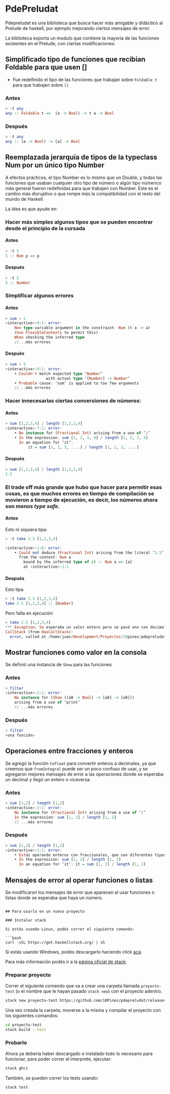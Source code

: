 # PdePreludat

Pdepreludat es una biblioteca que busca hacer más amigable y didáctico al Prelude de haskell, por ejemplo mejorando ciertos mensajes de error.

La biblioteca exporta un modulo que contiene la mayoría de las funciones existentes en el Prelude, con ciertas modificaciones:

## Simplificado tipo de funciones que recibían Foldable para que usen []

- Fue redefinido el tipo de las funciones que trabajan sobre `Foldable t` para que trabajen sobre `[]`

### Antes

```haskell
> :t any
any :: Foldable t =>  (a -> Bool) -> t a -> Bool
```

### Después

```haskell
> :t any
any :: (a -> Bool) -> [a] -> Bool
```

## Reemplazada jerarquía de tipos de la typeclass Num por un único tipo Number

A efectos prácticos, el tipo Number es lo mismo que un Double, y todas las funciones que usaban cualquier otro tipo de número o algún tipo númerico más general fueron redefinidas para que trabajen con Number.
Este es el cambio más disruptivo o que rompe más la compatibilidad con el resto del mundo de Haskell.

La idea es que ayude en:

### Hacer más simples algunos tipos que se pueden encontrar desde el principio de la cursada

#### Antes

```haskell
> :t 5
5 :: Num p => p
```

#### Después

```haskell
> :t 5
5 :: Number
```

### Simplificar algunos errores

#### Antes 

```haskell
> sum + 5
<interactive>:9:1: error:
    Non type-variable argument in the constraint: Num (t a -> a)
    (Use FlexibleContexts to permit this)
    When checking the inferred type
    //...más errores
```

#### Después

```haskell
> sum + 5
<interactive>:9:1: error:
    • Couldn't match expected type ‘Number’
                  with actual type ‘[Number] -> Number’
    • Probable cause: ‘sum’ is applied to too few arguments
    //...más errores
```

### Hacer innecesarias ciertas conversiones de números:

#### Antes

```haskell
> sum [1,2,3,4] / length [1,2,3,4]
<interactive>:7:1: error:
    • No instance for (Fractional Int) arising from a use of ‘/’
    • In the expression: sum [1, 2, 3, 4] / length [1, 2, 3, 4]
      In an equation for ‘it’:
          it = sum [1, 2, 3, ....] / length [1, 2, 3, ....]
```

#### Después

```haskell
> sum [1,2,3,4] / length [1,2,3,4]
2.5
```

### El trade off más grande que hubo que hacer para permitir esas cosas, es que muchos errores en tiempo de compilación se movieron a tiempo de ejecución, es decir, los números ahora son menos _type safe_.

#### Antes

Esto ni siquiera tipa:

```haskell
> :t take 2.5 [1,2,3,4]

<interactive>:1:6: error:
    • Could not deduce (Fractional Int) arising from the literal ‘2.5’
      from the context: Num a
        bound by the inferred type of it :: Num a => [a]
        at <interactive>:1:1
```

#### Después

Esto tipa

```haskell
> :t take 2.5 [1,2,3,4]
take 2.5 [1,2,3,4] :: [Number]
```

Pero falla en ejecución

```haskell
> take 2.5 [1,2,3,4]
*** Exception: Se esperaba un valor entero pero se pasó uno con decimales
CallStack (from HasCallStack):
  error, called at /home/juan/Development/Proyectos/10pines/pdepreludat/src/Number.hs:11:39 in main:Number
```

## Mostrar funciones como valor en la consola

Se definió una instancia de `Show` para las funciones

### Antes

```haskell
> filter
<interactive>:2:1: error:
    No instance for (Show ((a0 -> Bool) -> [a0] -> [a0]))
    arising from a use of ‘print’
    // ...más errores
```

### Después

```haskell
> filter
<una función>
```

## Operaciones entre fracciones y enteros

Se agregó la función `toFloat` para convertir enteros a decimales, ya que creemos que `fromIntegral` puede ser un poco confuso de usar, y se agregaron mejores mensajes de error a las operaciones donde se esperaba un decimal y llegó un entero o viceversa.

### Antes

```haskell
> sum [1,2] / length [1,2]
<interactive>:3:1: error:
    No instance for (Fractional Int) arising from a use of ‘/’
    In the expression: sum [1, 2] / length [1, 2]
    // ...más errores
```

### Después

```haskell
> sum [1,2] / length [1,2]
<interactive>:1:1: error:
    • Estás operando enteros con fraccionales, que son diferentes tipos. Podés convertir el entero en decimal usando toFloat/1 o el decimal en entero usando round/1, floor/1 o ceiling/1.
    • In the expression: sum [1, 2] / length [1, 2]
      In an equation for ‘it’: it = sum [1, 2] / length [1, 2]
```

## Mensajes de error al operar funciones o listas

Se modificaron los mensajes de error que aparecen al usar funciones o listas donde se esperaba que haya un número.

```

## Para usarlo en un nuevo proyecto

### Instalar stack

Si estás usando Linux, podés correr el siguiente comando:

```bash
curl -sSL https://get.haskellstack.org/ | sh
```

Si estás usando Windows, podés descargarlo haciendo click [acá](https://get.haskellstack.org/stable/windows-x86_64-installer.exe).

Para más información podés ir a la [página oficial de stack](https://docs.haskellstack.org/en/stable/README/#how-to-install).

### Preparar proyecto

Correr el siguiente comando que va a crear una carpeta llamada `proyecto-test` (o el nombre que le hayan pasado `stack new`) con el proyecto adentro.

```bash
stack new proyecto-test https://github.com/10Pines/pdepreludat/releases/download/2.0.3/pdepreludat.hsfiles
```

Una vez creada la carpeta, moverse a la misma y compilar el proyecto con los siguientes comandos:

```bash
cd proyecto-test
stack build --test
```

### Probarlo

Ahora ya debería haber descargado e instalado todo lo necesario para funcionar, para poder correr el interprete, ejecutar:

```bash
stack ghci
```

También, se pueden correr los tests usando:

```bash
stack test
```
